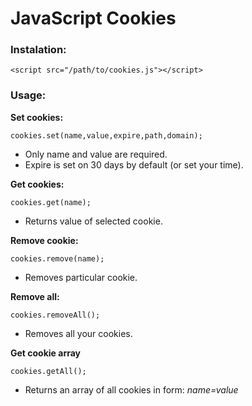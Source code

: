 # JavaScript Cookies

### Instalation:

```
<script src="/path/to/cookies.js"></script>
```

### Usage:
 **Set cookies:**
```
cookies.set(name,value,expire,path,domain);
```
- Only name and value are required.
- Expire is set on 30 days by default (or set your time).

**Get cookies:**
```
cookies.get(name);
```
- Returns value of selected cookie.

**Remove cookie:**

```
cookies.remove(name);
```
- Removes particular cookie.

**Remove all:**
 
```
cookies.removeAll();
```
- Removes all your cookies.

**Get cookie array**

```
cookies.getAll();
```
- Returns an array of all cookies in form:
_name=value_


